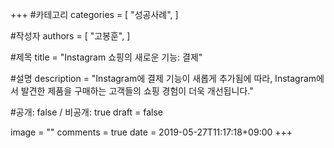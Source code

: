 +++
#카테고리
categories = [
    "성공사례",
]

#작성자
authors = [
    "고봉훈",
]

#제목
title = "Instagram 쇼핑의 새로운 기능: 결제"

#설명
description = "Instagram에 결제 기능이 새롭게 추가됨에 따라, Instagram에서 발견한 제품을 구매하는 고객들의 쇼핑 경험이 더욱 개선됩니다."

#공개: false / 비공개: true
draft = false


image = ""
comments = true
date = 2019-05-27T11:17:18+09:00
+++

<!-- 게시글 내용 -->
